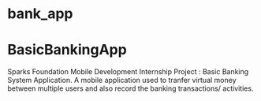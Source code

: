 # bank_app

# BasicBankingApp
Sparks Foundation Mobile Development Internship Project : Basic Banking System Application. 
A mobile application used to tranfer virtual money between multiple users and also record the banking transactions/ activities.



